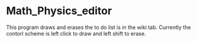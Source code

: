 # Math_Physics_editor
This program draws and erases
the to do list is in the wiki tab.
Currently the contorl scheme is left click to draw and left shift to erase.
